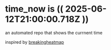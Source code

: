 # time_now is (( 2025-06-12T21:00:00.718Z ))

an automated repo that shows the currnent time

inspired by [breakingheatmap](https://github.com/breakingheatmap/breakingheatmap)